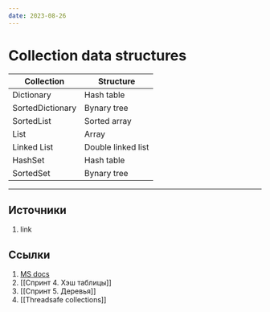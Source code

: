 ```yaml
---
date: 2023-08-26
---
```

# Collection data structures

| Collection        | Structure             |
| ----------------- | --------------------- |
| Dictionary        | Hash table            |
| SortedDictionary  | Bynary tree           |
| SortedList        | Sorted array          |
| List              | Array                 |
| Linked List       | Double linked list    |
| HashSet           | Hash table            |
| SortedSet         | Bynary tree           |

---

## Источники

1. link

## Ссылки

1. [MS docs](https://learn.microsoft.com/en-us/dotnet/standard/collections/)
1. [[Спринт 4. Хэш таблицы]]
1. [[Спринт 5. Деревья]]
1. [[Threadsafe collections]]
